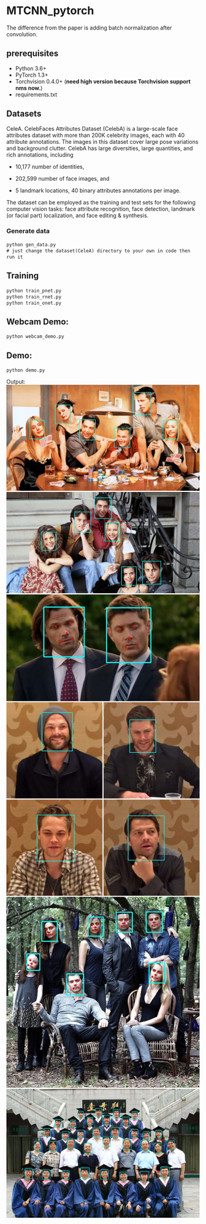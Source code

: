 # MTCNN_pytorch
The difference from the paper is adding batch normalization after convolution.

## prerequisites

* Python 3.6+
* PyTorch 1.3+
* Torchvision 0.4.0+ (**need high version because Torchvision support nms now.**)
* requirements.txt 

## Datasets
CeleA.
CelebFaces Attributes Dataset (CelebA) is a large-scale face attributes dataset with more than 200K celebrity images, each with 40 attribute annotations. The images in this dataset cover large pose variations and background clutter. CelebA has large diversities, large quantities, and rich annotations, including

* 10,177 number of identities,

* 202,599 number of face images, and

* 5 landmark locations, 40 binary attributes annotations per image.

The dataset can be employed as the training and test sets for the following computer vision tasks: face attribute recognition, face detection, landmark (or facial part) localization, and face editing & synthesis.
### Generate data
```Shell
python gen_data.py 
# just change the dataset(CeleA) directory to your own in code then run it
```
## Training
```Shell
python train_pnet.py
python train_rnet.py
python train_onet.py
```
## Webcam Demo:
```Shell
python webcam_demo.py 
```

## Demo:
```Shell
python demo.py 
```
Output: 
![](https://github.com/Laughing-q/MTCNN_pytorch/blob/master/output/1.jpg) 
![](https://github.com/Laughing-q/MTCNN_pytorch/blob/master/output/multiface.jpg) 
![](https://github.com/Laughing-q/MTCNN_pytorch/blob/master/output/J2.jpg)  
![](https://github.com/Laughing-q/MTCNN_pytorch/blob/master/output/SPN.jpg)  
![](https://github.com/Laughing-q/MTCNN_pytorch/blob/master/output/original.jpg) 
![](https://github.com/Laughing-q/MTCNN_pytorch/blob/master/output/timg.jpg)
